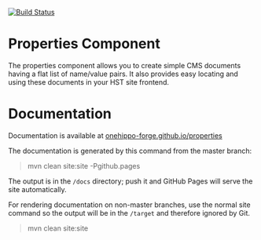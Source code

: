 [![Build Status](https://travis-ci.org/onehippo-forge/properties.svg?branch=develop)](https://travis-ci.org/onehippo-forge/properties)

# Properties Component

The properties component allows you to create simple CMS documents having a flat list of name/value pairs. 
It also provides easy locating and using these documents in your HST site frontend.

# Documentation 

Documentation is available at [onehippo-forge.github.io/properties](https://onehippo-forge.github.io/properties)

The documentation is generated by this command from the master branch:

 > mvn clean site:site -Pgithub.pages 
 
The output is in the ```/docs``` directory; push it and GitHub Pages will serve the site automatically. 

For rendering documentation on non-master branches, use the normal site command so the output will be in the ```/target``` 
and therefore ignored by Git.

 > mvn clean site:site

